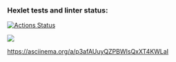 ### Hexlet tests and linter status:
[![Actions Status](https://github.com/individ/qa-auto-engineer-javascript-project-44/actions/workflows/hexlet-check.yml/badge.svg)](https://github.com/individ/qa-auto-engineer-javascript-project-44/actions)

<a href="https://codeclimate.com/github/individ/qa-auto-engineer-javascript-project-44/maintainability"><img src="https://api.codeclimate.com/v1/badges/4c6625019940ec453126/maintainability" /></a>

https://asciinema.org/a/p3afAUuyQZPBWIsQxXT4KWLaI